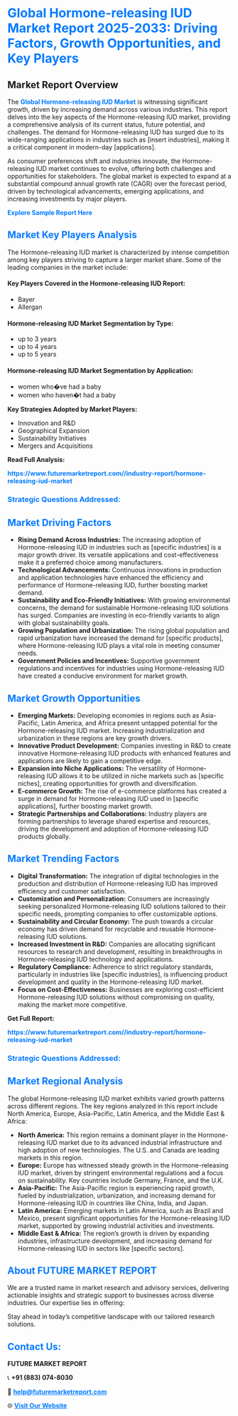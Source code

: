 <h1 style="color: #007BFF;">Global Hormone-releasing IUD Market Report 2025-2033: Driving Factors, Growth Opportunities, and Key Players</h1>

<section id="overview">
<h2>Market Report Overview</h2>
<p>The <a href="https://www.futuremarketreport.com//industry-report/hormone-releasing-iud-market" style="color: #007BFF; text-decoration: none;"><strong>Global Hormone-releasing IUD Market</strong></a> is witnessing significant growth, driven by increasing demand across various industries. This report delves into the key aspects of the Hormone-releasing IUD market, providing a comprehensive analysis of its current status, future potential, and challenges. The demand for Hormone-releasing IUD has surged due to its wide-ranging applications in industries such as [insert industries], making it a critical component in modern-day [applications].</p>
<p>As consumer preferences shift and industries innovate, the Hormone-releasing IUD market continues to evolve, offering both challenges and opportunities for stakeholders. The global market is expected to expand at a substantial compound annual growth rate (CAGR) over the forecast period, driven by technological advancements, emerging applications, and increasing investments by major players.</p>
</section>

<section id="overview">
<p><a href="https://www.futuremarketreport.com//request-sample/reportId=92538" style="color: #007BFF; text-decoration: none;"><strong>Explore Sample Report Here</strong></a></p>
</section>

<section id="key-players">
<h2 style="color: #007BFF;">Market Key Players Analysis</h2>
<p>The Hormone-releasing IUD market is characterized by intense competition among key players striving to capture a larger market share. Some of the leading companies in the market include:</p>
<h4>Key Players Covered in the Hormone-releasing IUD Report:</h4>
<ul><li>Bayer</li><li>Allergan</li></ul>
<h4>Hormone-releasing IUD Market Segmentation by Type:</h4>
<ul><li>up to 3 years</li><li>up to 4 years</li><li>up to 5 years</li></ul>

<h4>Hormone-releasing IUD Market Segmentation by Application:</h4>
<ul><li>women who�ve had a baby</li><li>women who haven�t had a baby</li></ul>
<p><strong>Key Strategies Adopted by Market Players:</strong></p>
<ul>
<li>Innovation and R&D</li>
<li>Geographical Expansion</li>
<li>Sustainability Initiatives</li>
<li>Mergers and Acquisitions</li>
</ul>
</section>

<section>
<p><strong>Read Full Analysis: </strong></p><a href="https://www.futuremarketreport.com//industry-report/hormone-releasing-iud-market" style="color: #007BFF; text-decoration: none;"><strong>https://www.futuremarketreport.com//industry-report/hormone-releasing-iud-market</strong></a>
<h3 style="color: #007BFF;">Strategic Questions Addressed:</h3>
</section>

<section id="driving-factors">
<h2 style="color: #007BFF;">Market Driving Factors</h2>
<ul>
<li><strong>Rising Demand Across Industries:</strong> The increasing adoption of Hormone-releasing IUD in industries such as [specific industries] is a major growth driver. Its versatile applications and cost-effectiveness make it a preferred choice among manufacturers.</li>
<li><strong>Technological Advancements:</strong> Continuous innovations in production and application technologies have enhanced the efficiency and performance of Hormone-releasing IUD, further boosting market demand.</li>
<li><strong>Sustainability and Eco-Friendly Initiatives:</strong> With growing environmental concerns, the demand for sustainable Hormone-releasing IUD solutions has surged. Companies are investing in eco-friendly variants to align with global sustainability goals.</li>
<li><strong>Growing Population and Urbanization:</strong> The rising global population and rapid urbanization have increased the demand for [specific products], where Hormone-releasing IUD plays a vital role in meeting consumer needs.</li>
<li><strong>Government Policies and Incentives:</strong> Supportive government regulations and incentives for industries using Hormone-releasing IUD have created a conducive environment for market growth.</li>
</ul>
</section>

<section id="growth-opportunities">
<h2 style="color: #007BFF;">Market Growth Opportunities</h2>
<ul>
<li><strong>Emerging Markets:</strong> Developing economies in regions such as Asia-Pacific, Latin America, and Africa present untapped potential for the Hormone-releasing IUD market. Increasing industrialization and urbanization in these regions are key growth drivers.</li>
<li><strong>Innovative Product Development:</strong> Companies investing in R&D to create innovative Hormone-releasing IUD products with enhanced features and applications are likely to gain a competitive edge.</li>
<li><strong>Expansion into Niche Applications:</strong> The versatility of Hormone-releasing IUD allows it to be utilized in niche markets such as [specific niches], creating opportunities for growth and diversification.</li>
<li><strong>E-commerce Growth:</strong> The rise of e-commerce platforms has created a surge in demand for Hormone-releasing IUD used in [specific applications], further boosting market growth.</li>
<li><strong>Strategic Partnerships and Collaborations:</strong> Industry players are forming partnerships to leverage shared expertise and resources, driving the development and adoption of Hormone-releasing IUD products globally.</li>
</ul>
</section>

<section id="trending-factors">
<h2 style="color: #007BFF;">Market Trending Factors</h2>
<ul>
<li><strong>Digital Transformation:</strong> The integration of digital technologies in the production and distribution of Hormone-releasing IUD has improved efficiency and customer satisfaction.</li>
<li><strong>Customization and Personalization:</strong> Consumers are increasingly seeking personalized Hormone-releasing IUD solutions tailored to their specific needs, prompting companies to offer customizable options.</li>
<li><strong>Sustainability and Circular Economy:</strong> The push towards a circular economy has driven demand for recyclable and reusable Hormone-releasing IUD solutions.</li>
<li><strong>Increased Investment in R&D:</strong> Companies are allocating significant resources to research and development, resulting in breakthroughs in Hormone-releasing IUD technology and applications.</li>
<li><strong>Regulatory Compliance:</strong> Adherence to strict regulatory standards, particularly in industries like [specific industries], is influencing product development and quality in the Hormone-releasing IUD market.</li>
<li><strong>Focus on Cost-Effectiveness:</strong> Businesses are exploring cost-efficient Hormone-releasing IUD solutions without compromising on quality, making the market more competitive.</li>
</ul>
</section>

<section>
<p><strong>Get Full Report: </strong></p><a href="https://www.futuremarketreport.com//industry-report/hormone-releasing-iud-market" style="color: #007BFF; text-decoration: none;"><strong>https://www.futuremarketreport.com//industry-report/hormone-releasing-iud-market</strong></a>
<h3 style="color: #007BFF;">Strategic Questions Addressed:</h3>
</section>


<section id="regional-analysis">
<h2 style="color: #007BFF;">Market Regional Analysis</h2>
<p>The global Hormone-releasing IUD market exhibits varied growth patterns across different regions. The key regions analyzed in this report include North America, Europe, Asia-Pacific, Latin America, and the Middle East & Africa:</p>
<ul>
<li><strong>North America:</strong> This region remains a dominant player in the Hormone-releasing IUD market due to its advanced industrial infrastructure and high adoption of new technologies. The U.S. and Canada are leading markets in this region.</li>
<li><strong>Europe:</strong> Europe has witnessed steady growth in the Hormone-releasing IUD market, driven by stringent environmental regulations and a focus on sustainability. Key countries include Germany, France, and the U.K.</li>
<li><strong>Asia-Pacific:</strong> The Asia-Pacific region is experiencing rapid growth, fueled by industrialization, urbanization, and increasing demand for Hormone-releasing IUD in countries like China, India, and Japan.</li>
<li><strong>Latin America:</strong> Emerging markets in Latin America, such as Brazil and Mexico, present significant opportunities for the Hormone-releasing IUD market, supported by growing industrial activities and investments.</li>
<li><strong>Middle East & Africa:</strong> The region’s growth is driven by expanding industries, infrastructure development, and increasing demand for Hormone-releasing IUD in sectors like [specific sectors].</li>
</ul>
</section>

<footer>
<h2 style="color: #007BFF;">About FUTURE MARKET REPORT</h2>
<p>We are a trusted name in market research and advisory services, delivering actionable insights and strategic support to businesses across diverse industries. Our expertise lies in offering:</p>

<p>Stay ahead in today’s competitive landscape with our tailored research solutions.</p>

<h2 style="color: #007BFF;">Contact Us:</h2>
<p><strong>FUTURE MARKET REPORT</strong></p>
<p>📞 <strong>+91 (883) 074-8030</strong></p>
<p>📧 <strong><a href="mailto:help@futuremarketreport.com" style="color: #007BFF;">help@futuremarketreport.com</a></strong></p>
<p>🌐 <strong><a href="https://www.futuremarketreport.com/" style="color: #007BFF;">Visit Our Website</a></strong></p>
</footer>
